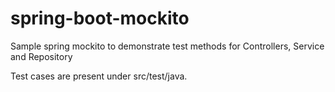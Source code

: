 # spring-boot-mockito
Sample spring mockito to demonstrate test methods for Controllers, Service and Repository

Test cases are present under src/test/java.


